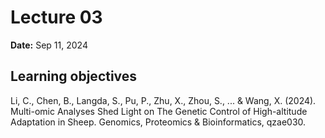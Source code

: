 # Lecture 03

**Date:** Sep 11, 2024

## Learning objectives

Li, C., Chen, B., Langda, S., Pu, P., Zhu, X., Zhou, S., ... & Wang, X. (2024). Multi-omic Analyses Shed Light on The Genetic Control of High-altitude Adaptation in Sheep. Genomics, Proteomics & Bioinformatics, qzae030.
